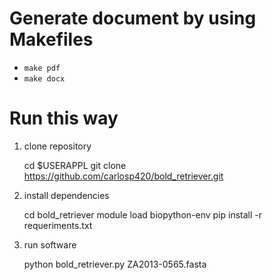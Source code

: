 # Generate document by using Makefiles
* ``make pdf``
* ``make docx``


# Run this way

1. clone repository

    cd $USERAPPL
    git clone https://github.com/carlosp420/bold_retriever.git

2. install dependencies

    cd bold_retriever
    module load biopython-env
    pip install -r requeriments.txt

3. run software

    python bold_retriever.py ZA2013-0565.fasta
